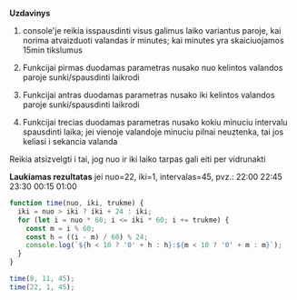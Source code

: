 **Uzdavinys**

1. console'je reikia isspausdinti visus galimus laiko variantus paroje, kai norima atvaizduoti valandas ir minutes; kai minutes yra skaiciuojamos 15min tikslumus

2. Funkcijai pirmas duodamas parametras nusako nuo kelintos valandos paroje sunki/spausdinti laikrodi

3. Funkcijai antras duodamas parametras nusako iki kelintos valandos paroje sunki/spausdinti laikrodi

4. Funkcijai trecias duodamas parametras nusako kokiu minuciu intervalu spausdinti laika; jei vienoje valandoje minuciu pilnai neuztenka, tai jos keliasi i sekancia valanda

Reikia atsizvelgti i tai, jog nuo ir iki laiko tarpas gali eiti per vidrunakti

**Laukiamas rezultatas** jei nuo=22, iki=1, intervalas=45, pvz.: 22:00 22:45 23:30 00:15 01:00

```js
function time(nuo, iki, trukme) {
  iki = nuo > iki ? iki + 24 : iki;
  for (let i = nuo * 60; i <= iki * 60; i += trukme) {
    const m = i % 60;
    const h = ((i - m) / 60) % 24;
    console.log(`${h < 10 ? '0' + h : h}:${m < 10 ? '0' + m : m}`);
  }
}

time(8, 11, 45);
time(22, 1, 45);
```
